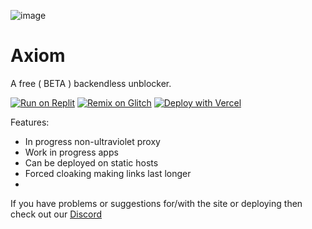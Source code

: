 ![image](https://github.com/infdevv/Axiom/assets/133452064/4c170d9e-0a31-4a8f-bab1-f5a6b6cefd72)
# Axiom

A free ( BETA ) backendless unblocker. 

[![Run on Replit](https://binbashbanana.github.io/deploy-buttons/buttons/remade/replit.svg)](https://replit.com/github/infdevv/axiom)
[![Remix on Glitch](https://binbashbanana.github.io/deploy-buttons/buttons/remade/glitch.svg)](https://glitch.com/edit/#!/import/github/infdevv/axiom)
[![Deploy with Vercel](https://binbashbanana.github.io/deploy-buttons/buttons/remade/vercel.svg)](https://vercel.com/new/clone?repositoryurl=https://github.com/infdevv/axiom)

Features:

- In progress non-ultraviolet proxy
- Work in progress apps
- Can be deployed on static hosts
- Forced cloaking making links last longer
- 
If you have problems or suggestions for/with the site or deploying then check out our [Discord](https://discord.gg/Ub6zGw4RAC)
